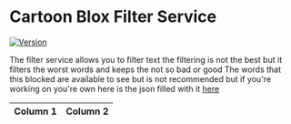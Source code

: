 # Cartoon Blox Filter Service

[![Version](https://img.shields.io/badge/version-1.0.0-blue.svg)](https://github.com/username/repo/releases/tag/v1.0.0)

The filter service allows you to filter text the filtering is not the best but it filters the worst words and keeps the not so bad or good
The words that this blocked are available to see but is not recommended but if you're working on you're own here is the json filled with it [here](https://cb-filter.vercel.app/jsons/merged.json)

| Column 1 | Column 2 |
|----------|----------|
